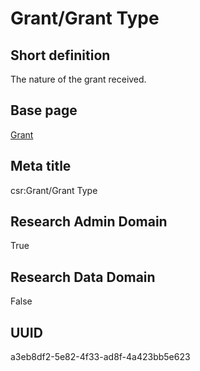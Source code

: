 # Grant/Grant Type
## Short definition
The nature of the grant received.
## Base page
[Grant](../../Objects/Grant.md)
## Meta title
csr:Grant/Grant Type
## Research Admin Domain
True
## Research Data Domain
False
## UUID
a3eb8df2-5e82-4f33-ad8f-4a423bb5e623
